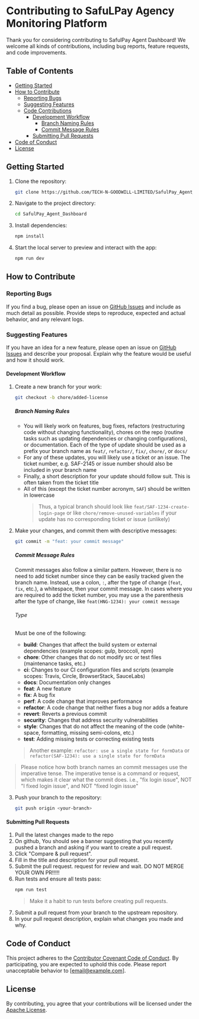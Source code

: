 # Contributing to SafuLPay Agency Monitoring Platform

Thank you for considering contributing to SafulPay Agent Dashboard! We welcome all kinds of contributions, including bug reports, feature requests, and code improvements.

## Table of Contents

- [Getting Started](#getting-started)
- [How to Contribute](#how-to-contribute)
  - [Reporting Bugs](#reporting-bugs)
  - [Suggesting Features](#suggesting-features)
  - [Code Contributions](#code-contributions)
    - [Development Workflow](#development-workflow)
      - [Branch Naming Rules](#branch-naming-rules)
      - [Commit Message Rules](#commit-message-rules)
    - [Submitting Pull Requests](#submitting-pull-requests)
- [Code of Conduct](#code-of-conduct)
- [License](#license)

## Getting Started

1. Clone the repository:
   ```sh
   git clone https://github.com/TECH-N-GOODWILL-LIMITED/SafulPay_Agent_Dashboard
   ```
2. Navigate to the project directory:
   ```sh
   cd SafulPay_Agent_Dashboard
   ```
3. Install dependencies:
   ```sh
   npm install
   ```
4. Start the local server to preview and interact with the app:
   ```sh
   npm run dev
   ```

## How to Contribute

### Reporting Bugs

If you find a bug, please open an issue on [GitHub Issues](https://github.com/hngprojects/E-Vote-FE/issues) and include as much detail as possible. Provide steps to reproduce, expected and actual behavior, and any relevant logs.

### Suggesting Features

If you have an idea for a new feature, please open an issue on [GitHub Issues](https://github.com/TECH-N-GOODWILL-LIMITED/SafulPay_Agent_Dashboard/issues) and describe your proposal. Explain why the feature would be useful and how it should work.

#### Development Workflow

1. Create a new branch for your work:
   ```sh
   git checkout -b chore/added-license
   ```
   ##### Branch Naming Rules
   - You will likely work on features, bug fixes, refactors (restructuring code without changing functionality), chores on the repo (routine tasks such as updating dependencies or changing configurations), or documentation. Each of the type of update should be used as a prefix your branch name as `feat/`, `refactor/`, `fix/`, `chore/`, or `docs/`
   - For any of these updates, you will likely use a ticket or an issue. The ticket number, e.g. SAF-2145 or issue number should also be included in your branch name
   - Finally, a short description for your update should follow suit. This is often taken from the ticket title
   - All of this (except the ticket number acronym, `SAF`) should be written in lowercase
     > Thus, a typical branch should look like `feat/SAF-1234-create-login-page` or like `chore/remove-unused-variables` if your update has no corresponding ticket or issue (unlikely)
2. Make your changes, and commit them with descriptive messages:

   ```sh
   git commit -m "feat: your commit message"
   ```

   ##### Commit Message Rules

   Commit messages also follow a similar pattern. However, there is no need to add ticket number since they can be easily tracked given the branch name. Instead, use a colon, `:`, after the type of change (`feat`, `fix`, etc.), a whitespace, then your commit message. In cases where you are required to add the ticket number, you may use a the parenthesis after the type of change, like `feat(HNG-1234): your commit message`

   ###### Type

   Must be one of the following:

   - **build**: Changes that affect the build system or external dependencies (example scopes: gulp, broccoli, npm)
   - **chore**: Other changes that do not modify src or test files (maintenance tasks, etc.)
   - **ci**: Changes to our CI configuration files and scripts (example scopes: Travis, Circle, BrowserStack, SauceLabs)
   - **docs**: Documentation only changes
   - **feat**: A new feature
   - **fix**: A bug fix
   - **perf**: A code change that improves performance
   - **refactor**: A code change that neither fixes a bug nor adds a feature
   - **revert**: Reverts a previous commit
   - **security**: Changes that address security vulnerabilities
   - **style**: Changes that do not affect the meaning of the code (white-space, formatting, missing semi-colons, etc.)
   - **test**: Adding missing tests or correcting existing tests

   > Another example: `refactor: use a single state for formData` or `refactor(SAF-1234): use a single state for formData`

> Please notice how both branch names an commit messages use the imperative tense. The imperative tense is a command or request, which makes it clear what the commit does. i.e., "fix login issue", NOT "I fixed login issue", and NOT "fixed login issue"

3. Push your branch to the repository:
   ```sh
   git push origin <your-branch>
   ```

#### Submitting Pull Requests

1. Pull the latest changes made to the repo
2. On github, You should see a banner suggesting that you recently pushed a branch and asking if you want to create a pull request.
3. Click "Compare & pull request".
4. Fill in the title and description for your pull request.
5. Submit the pull request. request for review and wait. DO NOT MERGE YOUR OWN PR!!!!!
6. Run tests and ensure all tests pass:
   ```sh
   npm run test
   ```
   > Make it a habit to run tests before creating pull requests.
7. Submit a pull request from your branch to the upstream repository.
8. In your pull request description, explain what changes you made and why.

## Code of Conduct

This project adheres to the [Contributor Covenant Code of Conduct](https://www.contributor-covenant.org/version/2/0/code_of_conduct/). By participating, you are expected to uphold this code. Please report unacceptable behavior to [email@example.com].

## License

By contributing, you agree that your contributions will be licensed under the [Apache License](LICENSE).

